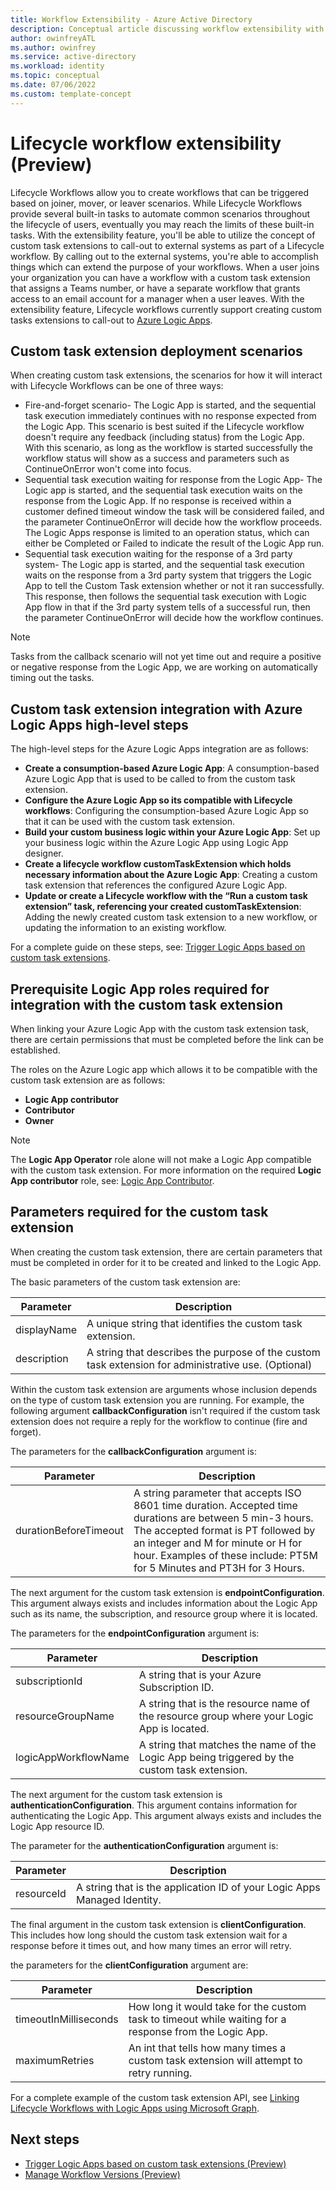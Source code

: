 ```yaml
---
title: Workflow Extensibility - Azure Active Directory
description: Conceptual article discussing workflow extensibility with Lifecycle Workflows
author: owinfreyATL
ms.author: owinfrey
ms.service: active-directory
ms.workload: identity
ms.topic: conceptual 
ms.date: 07/06/2022
ms.custom: template-concept 
---
```



# Lifecycle workflow extensibility (Preview)


Lifecycle Workflows allow you to create workflows that can be triggered based on joiner, mover, or leaver scenarios. While Lifecycle Workflows provide several built-in tasks to automate common scenarios throughout the lifecycle of users, eventually you may reach the limits of these built-in tasks. With the extensibility feature, you'll be able to utilize the concept of custom task extensions to call-out to external systems as part of a Lifecycle workflow. By calling out to the external systems, you're able to accomplish things which can extend the purpose of your workflows. When a user joins your organization you can have a workflow with a custom task extension that assigns a Teams number, or have a separate workflow that grants access to an email account for a manager when a user leaves. With the extensibility feature, Lifecycle workflows currently support creating custom tasks extensions to call-out to [Azure Logic Apps](/azure/logic-apps/logic-apps-overview).


## Custom task extension deployment scenarios

When creating custom task extensions, the scenarios for how it will interact with Lifecycle Workflows can be one of three ways:

- Fire-and-forget scenario- The Logic App is started, and the sequential task execution immediately continues with no response expected from the Logic App. This scenario is best suited if the Lifecycle workflow doesn't require any feedback (including status) from the Logic App. With this scenario, as long as the workflow is started successfully the workflow status will show as a success and parameters such as ContinueOnError won't come into focus.
- Sequential task execution waiting for response from the Logic App- The Logic app is started, and the sequential task execution waits on the response from the Logic App. If no response is received within a customer defined timeout window the task will be considered failed, and the parameter ContinueOnError will decide how the workflow proceeds. The Logic Apps response is limited to an operation status, which can either be Completed or Failed to indicate the result of the Logic App run.
- Sequential task execution waiting for the response of a 3rd party system- The Logic app is started, and the sequential task execution waits on the response from a 3rd party system that triggers the Logic App to tell the Custom Task extension whether or not it ran successfully. This response, then follows the sequential task execution with Logic App flow in that if the 3rd party system tells of a successful run, then the parameter ContinueOnError will decide how the workflow continues.

> [!NOTE]
> Tasks from the callback scenario will not yet time out and require a positive or negative response from the Logic App, we are working on automatically timing out the tasks.

 

## Custom task extension integration with Azure Logic Apps high-level steps

The high-level steps for the Azure Logic Apps integration are as follows:

- **Create a consumption-based Azure Logic App**: A consumption-based Azure Logic App that is used to be called to from the custom task extension.
- **Configure the Azure Logic App so its compatible with Lifecycle workflows**: Configuring the consumption-based Azure Logic App so that it can be used with the custom task extension.
- **Build your custom business logic within your Azure Logic App**: Set up your business logic within the Azure Logic App using Logic App designer.
- **Create a lifecycle workflow customTaskExtension which holds necessary information about the Azure Logic App**: Creating a custom task extension that references the configured Azure Logic App.
- **Update or create a Lifecycle workflow with the “Run a custom task extension” task, referencing your created customTaskExtension**: Adding the newly created custom task extension to a new workflow, or updating the information to an existing workflow.

For a complete guide on these steps, see: [Trigger Logic Apps based on custom task extensions](trigger-custom-task.md).

## Prerequisite Logic App roles required for integration with the custom task extension

When linking your Azure Logic App with the custom task extension task, there are certain permissions that must be completed before the link can be established. 

The roles on the Azure Logic app which allows it to be compatible with the custom task extension are as follows:

- **Logic App contributor**
- **Contributor**
- **Owner**

> [!NOTE]
> The **Logic App Operator** role alone will not make a Logic App compatible with the custom task extension. For more information on the required **Logic App contributor** role, see: [Logic App Contributor](/azure/role-based-access-control/built-in-roles#logic-app-contributor).


## Parameters required for the custom task extension

When creating the custom task extension, there are certain parameters that must be completed in order for it to be created and linked to the Logic App.

The basic parameters of the custom task extension are:



|Parameter  |Description  |
|---------|---------|
|displayName     |  A unique string that identifies the custom task extension.       |
|description     |  A string that describes the purpose of the custom task extension for administrative use. (Optional)       |


Within the custom task extension are arguments whose inclusion depends on the type of custom task extension you are running. For example, the following argument **callbackConfiguration** isn't required if the custom task extension does not require a reply for the workflow to continue (fire and forget).

The parameters for the **callbackConfiguration** argument is:


|Parameter  |Description  |
|---------|---------|
|durationBeforeTimeout     | A string parameter that accepts ISO 8601 time duration. Accepted time durations are between 5 min-3 hours. The accepted format is PT followed by an integer and M for minute or H for hour. Examples of these include: PT5M for 5 Minutes and PT3H for 3 Hours.        |

The next argument for the custom task extension is **endpointConfiguration**. This argument always exists and includes information about the Logic App such as its name, the subscription, and resource group where it is located.

The parameters for the **endpointConfiguration** argument is:


|Parameter  |Description  |
|---------|---------|
|subscriptionId     | A string that is your Azure Subscription ID.        |
|resourceGroupName     | A string that is the resource name of the resource group where your Logic App is located.        |
|logicAppWorkflowName     | A string that matches the name of the Logic App being triggered by the custom task extension.        |


The next argument for the custom task extension is **authenticationConfiguration**. This argument contains information for authenticating the Logic App. This argument always exists and includes the Logic App resource ID.

The parameter for the **authenticationConfiguration** argument is:

|Parameter  |Description  |
|---------|---------|
|resourceId     | A string that is the application ID of your Logic Apps Managed Identity.       |


The final argument in the custom task extension is **clientConfiguration**. This includes how long should the custom task extension wait for a response before it times out, and how many times an error will retry. 

the parameters for the **clientConfiguration** argument are:

|Parameter  |Description  |
|---------|---------|
|timeoutInMilliseconds     | How long it would take for the custom task to timeout while waiting for a response from the Logic App.       |
|maximumRetries     | An int that tells how many times a custom task extension will attempt to retry running.      |



For a complete example of the custom task extension API, see [Linking Lifecycle Workflows with Logic Apps using Microsoft Graph](trigger-custom-task.md#linking-lifecycle-workflows-with-logic-apps-using-microsoft-graph).



## Next steps

- [Trigger Logic Apps based on custom task extensions (Preview)](trigger-custom-task.md)
- [Manage Workflow Versions (Preview)](manage-workflow-tasks.md)


